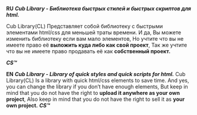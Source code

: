 **RU**
***Cub Library - Библиотека быстрых стилей и быстрых скриптов для html.***

Cub Library(CL) Представляет собой библиотеку с быстрыми элементами html/css для меньшей траты времени.
И да, Вы можете изменить библиотеку если вам мало элементов, Но учтите что вы не имеете право её **выложить куда либо как свой проект**, Так же учтите что вы не имеете право продавать её как **собственный проект.**

***CS™***

**EN**
***Cub Library - Library of quick styles and quick scripts for html.*** Cub Library(CL) Is a library with quick html/css elements to save time.
And yes, you can change the library if you don’t have enough elements, But keep in mind that you do not have the right to **upload it anywhere as your own project**, Also keep in mind that you do not have the right to sell it as **your own project.**  ***CS™*** 
